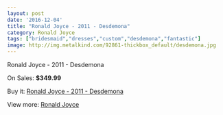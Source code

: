 ```yaml
---
layout: post
date: '2016-12-04'
title: "Ronald Joyce - 2011 - Desdemona"
category: Ronald Joyce
tags: ["bridesmaid","dresses","custom","desdemona","fantastic"]
image: http://img.metalkind.com/92861-thickbox_default/desdemona.jpg
---
```

Ronald Joyce - 2011 - Desdemona

On Sales: **$349.99**
<a href="https://www.metalkind.com/en/ronald-joyce/5137-desdemona.html"><amp-img layout="responsive" width="600" height="600" src="//img.metalkind.com/92861-thickbox_default/desdemona.jpg" alt="Ronald Joyce - 2011 - Desdemona 0" /></a>
<a href="https://www.metalkind.com/en/ronald-joyce/5137-desdemona.html"><amp-img layout="responsive" width="600" height="600" src="//img.metalkind.com/92862-thickbox_default/desdemona.jpg" alt="Ronald Joyce - 2011 - Desdemona 1" /></a>
<a href="https://www.metalkind.com/en/ronald-joyce/5137-desdemona.html"><amp-img layout="responsive" width="600" height="600" src="//img.metalkind.com/92863-thickbox_default/desdemona.jpg" alt="Ronald Joyce - 2011 - Desdemona 2" /></a>
<a href="https://www.metalkind.com/en/ronald-joyce/5137-desdemona.html"><amp-img layout="responsive" width="600" height="600" src="//img.metalkind.com/92864-thickbox_default/desdemona.jpg" alt="Ronald Joyce - 2011 - Desdemona 3" /></a>
<a href="https://www.metalkind.com/en/ronald-joyce/5137-desdemona.html"><amp-img layout="responsive" width="600" height="600" src="//img.metalkind.com/92865-thickbox_default/desdemona.jpg" alt="Ronald Joyce - 2011 - Desdemona 4" /></a>
<a href="https://www.metalkind.com/en/ronald-joyce/5137-desdemona.html"><amp-img layout="responsive" width="600" height="600" src="//img.metalkind.com/92866-thickbox_default/desdemona.jpg" alt="Ronald Joyce - 2011 - Desdemona 5" /></a>
<a href="https://www.metalkind.com/en/ronald-joyce/5137-desdemona.html"><amp-img layout="responsive" width="600" height="600" src="//img.metalkind.com/92867-thickbox_default/desdemona.jpg" alt="Ronald Joyce - 2011 - Desdemona 6" /></a>
<a href="https://www.metalkind.com/en/ronald-joyce/5137-desdemona.html"><amp-img layout="responsive" width="600" height="600" src="//img.metalkind.com/92868-thickbox_default/desdemona.jpg" alt="Ronald Joyce - 2011 - Desdemona 7" /></a>

Buy it: [Ronald Joyce - 2011 - Desdemona](https://www.metalkind.com/en/ronald-joyce/5137-desdemona.html "Ronald Joyce - 2011 - Desdemona")

View more: [Ronald Joyce](https://www.metalkind.com/en/110-ronald-joyce "Ronald Joyce")